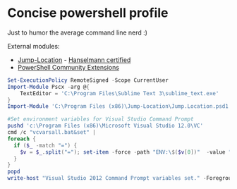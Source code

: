 Concise powershell profile 
==========

Just to humor the average command line nerd :)

External modules:

<ul>
	<li><a href="https://github.com/tkellogg/Jump-Location">Jump-Location</a> - <a href="http://www.hanselman.com/blog/JumpLocationAChangeDirectoryCDPowerShellCommandThatReadsYourMind.aspx">Hanselmann certified</a></li>
	<li><a href="https://pscx.codeplex.com/">PowerShell Community Extensions</a></li>
</ul>

```Powershell
Set-ExecutionPolicy RemoteSigned -Scope CurrentUser
Import-Module Pscx -arg @{
	TextEditor = 'C:\Program Files\Sublime Text 3\sublime_text.exe'
}
Import-Module 'C:\Program Files (x86)\Jump-Location\Jump.Location.psd1'

#Set environment variables for Visual Studio Command Prompt
pushd 'c:\Program Files (x86)\Microsoft Visual Studio 12.0\VC'
cmd /c "vcvarsall.bat&set" |
foreach {
  if ($_ -match "=") {
    $v = $_.split("="); set-item -force -path "ENV:\$($v[0])"  -value "$($v[1])"
  }
}
popd
write-host "Visual Studio 2012 Command Prompt variables set." -ForegroundColor Yellow
```
